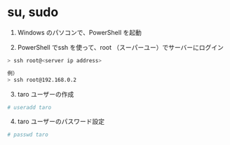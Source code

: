 # su, sudo 

1. Windows のパソコンで、PowerShell を起動

2. PowerShell でssh を使って、root （スーパーユー）でサーバーにログイン

```bash
> ssh root@<server ip address>

例）
> ssh root@192.168.0.2
```

3. taro ユーザーの作成

```bash
# useradd taro
```

4. taro ユーザーのパスワード設定

```bash
# passwd taro
```


